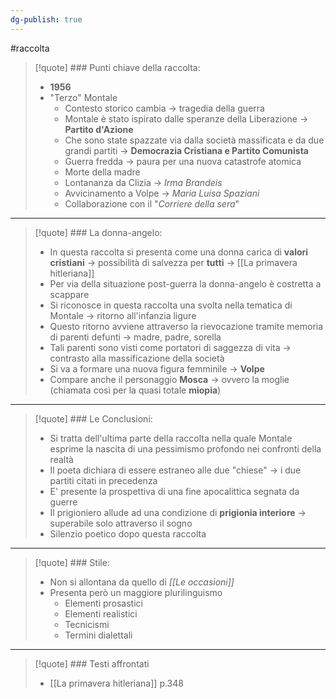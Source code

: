 ```yaml
---
dg-publish: true
---
```

#raccolta 

>[!quote] ### Punti chiave della raccolta:
>- **1956**
>- "Terzo" Montale
>	- Contesto storico cambia -> tragedia della guerra
>	- Montale è stato ispirato dalle speranze della Liberazione -> **Partito d'Azione**
>	- Che sono state spazzate via dalla società massificata e da due grandi partiti -> **Democrazia Cristiana e Partito Comunista**
>	- Guerra fredda -> paura per una nuova catastrofe atomica
>	- Morte della madre
>	- Lontananza da Clizia -> _Irma Brandeis_
>	- Avvicinamento a Volpe -> _Maria Luisa Spaziani_
>	- Collaborazione con il "*Corriere della sera*"

---

> [!quote] ### La donna-angelo:
> - In questa raccolta si presenta come una donna carica di **valori cristiani** -> possibilità di salvezza per **tutti** -> [[La primavera hitleriana]]
> - Per via della situazione post-guerra la donna-angelo è costretta a scappare
> - Si riconosce in questa raccolta una svolta nella tematica di Montale -> ritorno all'infanzia ligure
> - Questo ritorno avviene attraverso la rievocazione tramite memoria di parenti defunti -> madre, padre, sorella
> - Tali parenti sono visti come portatori di saggezza di vita -> contrasto alla massificazione della società
> - Si va a formare una nuova figura femminile -> **Volpe** 
> - Compare anche il personaggio **Mosca** -> ovvero la moglie (chiamata così per la quasi totale **miopia**)

---

> [!quote] ### Le Conclusioni:
> - Si tratta dell'ultima parte della raccolta nella quale Montale esprime la nascita di una pessimismo profondo nei confronti della realtà
> - Il poeta dichiara di essere estraneo alle due "chiese" -> i due partiti citati in precedenza
> - E' presente la prospettiva di una fine apocalittica segnata da guerre
> - Il prigioniero allude ad una condizione di **prigionia interiore** -> superabile solo attraverso il sogno
> - Silenzio poetico dopo questa raccolta

---

> [!quote] ### Stile:
> - Non si allontana da quello di *[[Le occasioni]]*
> - Presenta però un maggiore plurilinguismo
> 	- Elementi prosastici
> 	- Elementi realistici
> 	- Tecnicismi
> 	- Termini dialettali

---

>[!quote] ### Testi affrontati
>- [[La primavera hitleriana]]  p.348


